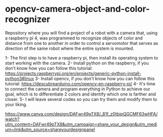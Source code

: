 # opencv-camera-object-and-color-recognizer
Repository where you will find a project of a robot with a camera that, using a raspberry pi 4, was programmed to recognize objects of color and distance from one to another in order to control a servomotor that serves as direction of the same robot where the entire system is mounted.

1- The first step is to have a raspberry pi, then install its operating system to start working with the camera.
2- Install python on the raspberry, if you don't know how you can follow this tutorial:  https://projects.raspberrypi.org/en/projects/generic-python-install-python3#linux
3- Install opencv, if you don't know how you can follow this tutorial: https://descubrearduino.com/opencv-en-raspberry-pi/
4- It's time to connect the camera and program everything in Python to achieve our goal, which is to differentiate 2 colors and identify which one is farther and closer.
5- I will leave several codes so you can try them and modify them to your liking.

https://www.canva.com/design/DAFwr49pTX8/_81f_z0tbipQGCMF63wHFA/watch?utm_content=DAFwr49pTX8&utm_campaign=share_your_design&utm_medium=link&utm_source=shareyourdesignpanel
